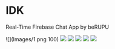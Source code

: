 # IDK
Real-Time Firebase Chat App by beRUPU


![](Images/1.png 100)
![](Images/2.png)
![](Images/3.png)
![](Images/4.png)
![](Images/5.png)
![](Images/6.png)



